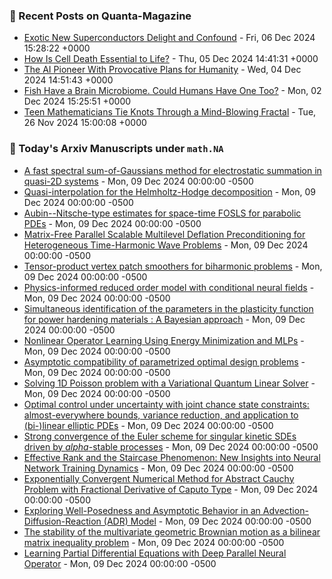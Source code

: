### 📝 Recent Posts on Quanta-Magazine
<!-- quanta starts -->
* <a href="https://www.quantamagazine.org/exotic-new-superconductors-delight-and-confound-20241206/">Exotic New Superconductors Delight and Confound</a> - Fri, 06 Dec 2024 15:28:22 +0000
* <a href="https://www.quantamagazine.org/how-is-cell-death-essential-to-life-20241205/">How Is Cell Death Essential to Life?</a> - Thu, 05 Dec 2024 14:41:31 +0000
* <a href="https://www.quantamagazine.org/the-ai-pioneer-with-provocative-plans-for-humanity-20241204/">The AI Pioneer With Provocative Plans for Humanity</a> - Wed, 04 Dec 2024 14:51:43 +0000
* <a href="https://www.quantamagazine.org/fish-have-a-brain-microbiome-could-humans-have-one-too-20241202/">Fish Have a Brain Microbiome. Could Humans Have One Too?</a> - Mon, 02 Dec 2024 15:25:51 +0000
* <a href="https://www.quantamagazine.org/teen-mathematicians-tie-knots-through-a-mind-blowing-fractal-20241126/">Teen Mathematicians Tie Knots Through a Mind-Blowing Fractal</a> - Tue, 26 Nov 2024 15:00:08 +0000
<!-- quanta ends -->

### 📝 Today's Arxiv Manuscripts under ``math.NA``
<!-- arxiv-math-na starts -->
* <a href="https://arxiv.org/abs/2412.04595">A fast spectral sum-of-Gaussians method for electrostatic summation in quasi-2D systems</a> - Mon, 09 Dec 2024 00:00:00 -0500
* <a href="https://arxiv.org/abs/2412.04600">Quasi-interpolation for the Helmholtz-Hodge decomposition</a> - Mon, 09 Dec 2024 00:00:00 -0500
* <a href="https://arxiv.org/abs/2412.04651">Aubin--Nitsche-type estimates for space-time FOSLS for parabolic PDEs</a> - Mon, 09 Dec 2024 00:00:00 -0500
* <a href="https://arxiv.org/abs/2412.04980">Matrix-Free Parallel Scalable Multilevel Deflation Preconditioning for Heterogeneous Time-Harmonic Wave Problems</a> - Mon, 09 Dec 2024 00:00:00 -0500
* <a href="https://arxiv.org/abs/2412.05082">Tensor-product vertex patch smoothers for biharmonic problems</a> - Mon, 09 Dec 2024 00:00:00 -0500
* <a href="https://arxiv.org/abs/2412.05233">Physics-informed reduced order model with conditional neural fields</a> - Mon, 09 Dec 2024 00:00:00 -0500
* <a href="https://arxiv.org/abs/2412.05241">Simultaneous identification of the parameters in the plasticity function for power hardening materials : A Bayesian approach</a> - Mon, 09 Dec 2024 00:00:00 -0500
* <a href="https://arxiv.org/abs/2412.04596">Nonlinear Operator Learning Using Energy Minimization and MLPs</a> - Mon, 09 Dec 2024 00:00:00 -0500
* <a href="https://arxiv.org/abs/2412.04630">Asymptotic compatibility of parametrized optimal design problems</a> - Mon, 09 Dec 2024 00:00:00 -0500
* <a href="https://arxiv.org/abs/2412.04938">Solving 1D Poisson problem with a Variational Quantum Linear Solver</a> - Mon, 09 Dec 2024 00:00:00 -0500
* <a href="https://arxiv.org/abs/2412.05125">Optimal control under uncertainty with joint chance state constraints: almost-everywhere bounds, variance reduction, and application to (bi-)linear elliptic PDEs</a> - Mon, 09 Dec 2024 00:00:00 -0500
* <a href="https://arxiv.org/abs/2412.05142">Strong convergence of the Euler scheme for singular kinetic SDEs driven by $alpha$-stable processes</a> - Mon, 09 Dec 2024 00:00:00 -0500
* <a href="https://arxiv.org/abs/2412.05144">Effective Rank and the Staircase Phenomenon: New Insights into Neural Network Training Dynamics</a> - Mon, 09 Dec 2024 00:00:00 -0500
* <a href="https://arxiv.org/abs/2304.13099">Exponentially Convergent Numerical Method for Abstract Cauchy Problem with Fractional Derivative of Caputo Type</a> - Mon, 09 Dec 2024 00:00:00 -0500
* <a href="https://arxiv.org/abs/2403.02339">Exploring Well-Posedness and Asymptotic Behavior in an Advection-Diffusion-Reaction (ADR) Model</a> - Mon, 09 Dec 2024 00:00:00 -0500
* <a href="https://arxiv.org/abs/2403.16765">The stability of the multivariate geometric Brownian motion as a bilinear matrix inequality problem</a> - Mon, 09 Dec 2024 00:00:00 -0500
* <a href="https://arxiv.org/abs/2409.19976">Learning Partial Differential Equations with Deep Parallel Neural Operator</a> - Mon, 09 Dec 2024 00:00:00 -0500
<!-- arxiv-math-na ends -->
